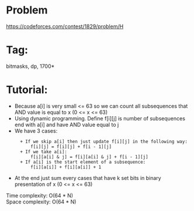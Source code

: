 # Problem
https://codeforces.com/contest/1829/problem/H

# Tag:
bitmasks, dp, 1700*

# Tutorial:
  - Because a[i] is very small <= 63 so we can count all subsequences that AND value is equal to x (0 <= x <= 63)
  - Using dynamic programming. Define f[i][j] is number of subsequences end with a[i] and have AND value equal to j
  - We have 3 cases:
    ```
      + If we skip a[i] then just update f[i][j] in the following way:
          f[i][j] = f[i][j] + f[i - 1][j]
      + If we take a[i]:
          f[i][a[i] & j] = f[i][a[i] & j] + f[i - 1][j]
      + If a[i] is the start element of a subsequence:
          f[i][a[i]] + f[i][a[i]] + 1
    ```
  - At the end just sum every cases that have k set bits in binary presentation of x (0 <= x <= 63)

Time complexity: O(64 * N)<br>
Space complexity: O(64 * N)
